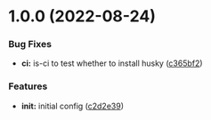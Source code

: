 # 1.0.0 (2022-08-24)


### Bug Fixes

* **ci:** is-ci to test whether to install husky ([c365bf2](https://github.com/5app/prettier-config/commit/c365bf29e6880f7ac1df0a2683d41e704f8f2b68))


### Features

* **init:** initial config ([c2d2e39](https://github.com/5app/prettier-config/commit/c2d2e39a332165a1a79f9626305a8c8bc5bf8a09))
